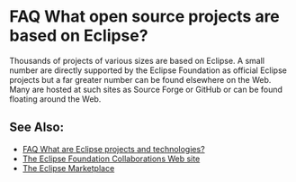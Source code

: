 FAQ What open source projects are based on Eclipse?
===================================================

Thousands of projects of various sizes are based on Eclipse. A small number are directly supported by the Eclipse Foundation as official Eclipse projects but a far greater number can be found elsewhere on the Web. Many are hosted at such sites as Source Forge or GitHub or can be found floating around the Web.

See Also:
---------

*   [FAQ What are Eclipse projects and technologies?](./FAQ_What_are_Eclipse_projects_and_technologies.md "FAQ What are Eclipse projects and technologies?")
*   [The Eclipse Foundation Collaborations Web site](https://www.eclipse.org/collaborations/)
*   [The Eclipse Marketplace](https://marketplace.eclipse.org/)
